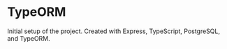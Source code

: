 # TypeORM

Initial setup of the project.  Created with Express, TypeScript, PostgreSQL, and TypeORM.



